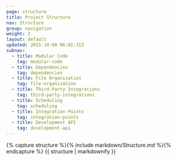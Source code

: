 ```yaml
---
page: structure
title: Project Structure
nav: Structure
group: navigation
weight: 2
layout: default
updated: 2015-10-08 06:01:31Z
subnav:
  - title: Modular Code
    tag: modular-code
  - title: Dependencies
    tag: dependencies
  - title: File Organization
    tag: file-organization
  - title: Third-Party Integrations
    tag: third-party-integrations
  - title: Scheduling
    tag: scheduling
  - title: Integration Points
    tag: integration-points
  - title: Development API
    tag: development-api
---
```


<div class="docs-section">
		{% capture structure %}{% include markdown/Structure.md %}{% endcapture %}
		{{ structure | markdownify }}
</div>